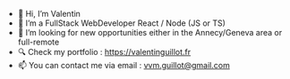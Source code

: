 - 👋 Hi, I’m Valentin
- 👀 I’m a FullStack WebDeveloper React / Node (JS or TS)
- 🌱 I’m looking for new opportunities either in the Annecy/Geneva area or full-remote
- 🔍 Check my portfolio : https://valentinguillot.fr
- 📫 You can contact me via email : vvm.guillot@gmail.com

<!---
mrvalbass/mrvalbass is a ✨ special ✨ repository because its `README.md` (this file) appears on your GitHub profile.
You can click the Preview link to take a look at your changes.
--->
